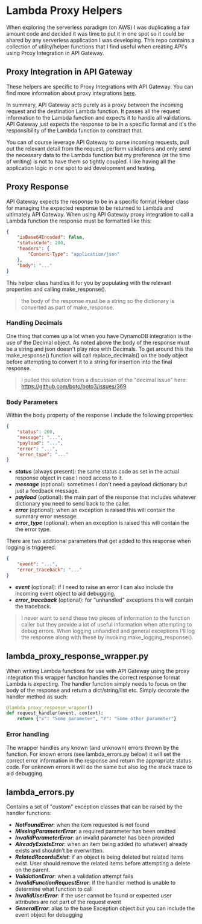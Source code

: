 # Lambda Proxy Helpers
When exploring the serverless paradigm (on AWS) I was duplicating a fair amount code and decided it was time to put it 
in one spot so it could be shared by any serverless application I was developing. This repo contains a collection of 
utility/helper functions that I find useful when creating API's using Proxy Integration in API Gateway.

## Proxy Integration in API Gateway
These helpers are specific to Proxy Integrations with API Gateway. You can find more information about proxy 
integrations [here](https://docs.aws.amazon.com/apigateway/latest/developerguide/set-up-lambda-proxy-integrations.html).

In summary, API Gateway acts purely as a proxy between the incoming request and the destination Lambda function. It 
passes all the request information to the Lambda function and expects it to handle all validations. API Gateway just 
expects the response to be in a specific format and it's the responsibility of the Lambda function to constract that.

You can of course leverage API Gateway to parse incoming requests, pull out the relevant detail from the request,
perform validations and only send the necessary data to the Lambda function but my preference (at the time of writing) 
is not to have them so tightly coupled. I like having all the application logic in one spot to aid development and 
testing. 

## Proxy Response
API Gateway expects the response to be in a specific format
Helper class for managing the expected response to be returned to Lambda and ultimately API Gateway. When using API 
Gateway proxy integration to call a Lambda function the response must be formatted like this:  

```json
{
    "isBase64Encoded": false,
    "statusCode": 200,
    "headers": {
        "Content-Type": "application/json"
    },
    "body": "..."
}
```
This helper class handles it for you by populating with the relevant properties and calling make_response().

> the body of the response must be a string so the dictionary is converted as part of make_response.

### Handling Decimals
One thing that comes up a lot when you have DynamoDB integration is the use of the Decimal object. As noted above the 
body of the response must be a string and json doesn't play nice with Decimals. To get  around this the make_response() 
function will call replace_decimals() on the body object before attempting to convert it to a string for insertion 
into the final response.

> I pulled this solution from a discussion of the "decimal issue" here: https://github.com/boto/boto3/issues/369 

### Body Parameters
Within the body property of the response I include the following properties:
```json
{
    "status": 200,
    "message": "...",
    "payload": "...",
    "error": "...",
    "error_type": "..."
}
``` 
- _**status**_ (always present): the same status code as set in the actual response object in case I need access to it.
- _**message**_ (optional): sometimes I don't need a payload dictionary but just a feedback message.
- _**payload**_ (optional): the main part of the response that includes whatever dictionary you need to send back to 
the caller.
- _**error**_ (optional): when an exception is raised this will contain the summary error message.
- _**error_type**_ (optional): when an exception is raised this will contain the the error type.

There are two additional parameters that get added to this response when logging is triggered:

```json
{
    "event": "...",
    "error_traceback": "..."
}
```
- _**event**_ (optional): if I need to raise an error I can also include the incoming event object to aid debugging.
- _**error_traceback**_ (optional): for "unhandled" exceptions this will contain the traceback.

> I never want to send these two pieces of information to the function caller but they provide a lot of useful 
>information when attempting to debug errors. When logging unhandled and general exceptions I'll log the response 
>along with these by invoking make_logging_response().

## lambda_proxy_response_wrapper.py
When writing Lambda functions for use with API Gateway using the proxy integration this wrapper function handles
the correct response format Lambda is expecting. The handler function simply needs to focus on the body of the 
response and return a dict/string/list etc. Simply decorate the handler method as such:

```python
@lambda_proxy_response_wrapper()
def request_handler(event, context):
    return {"x": "Some parameter", "Y": "Some other parameter"}
```

### Error handling
The wrapper handles any known (and unknown) errors thrown by the function. For known errors (see 
lambda_errors.py below) it will set the correct error information in the response and return the appropriate status 
code. For unknown errors it will do the same but also log the stack trace to aid debugging.

## lambda_errors.py
Contains a set of "custom" exception classes that can be raised by the handler functions:

- _**NotFoundError**_: when the item requested is not found
- _**MissingParameterError**_: a required parameter has been omitted
- _**InvalidParameterError**_: an invalid parameter has been provided
- _**AlreadyExistsError**_: when an item being added (to whatever) already exists and shouldn’t be overwritten.
- _**RelatedRecordsExist**_: if an object is being deleted but related items exist. User should remove the related items 
before attempting a delete on the parent.
- _**ValidationError**_: when a validation attempt fails
- _**InvalidFunctionRequestError**_: if the handler method is unable to determine what function to call
- _**InvalidUserError**_: if the user cannot be found or expected user attributes are not part of the request event
- _**GeneralError**_: alias to the base Exception object but you can include the event object for debugging

